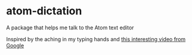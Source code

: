 atom-dictation
==============

A package that helps me talk to the Atom text editor

Inspired by the aching in my typing hands and [this interesting video from Google](https://www.youtube.com/watch?v=yxxRAHVtafI)
